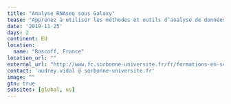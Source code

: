 ```yaml
---
title: "Analyse RNAseq sous Galaxy" 
tease: "Apprenez à utiliser les méthodes et outils d’analyse de données RNAseq de novo, ou avec génomes de référence, dans l’environnement Galaxy."
date: '2019-11-25'
days: 2
continent: EU
location:
  name: "Roscoff, France" 
location_url: ""
external_url: "http://www.fc.sorbonne-universite.fr/fr/formations-en-sciences-et-pluridisciplinaires/analyse-rnaseq.html"
contact: 'audrey.vidal @ sorbonne-universite.fr'
image: ""
gtn: true
subsites: [global, us]
---
```


